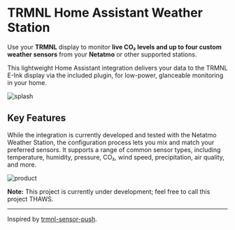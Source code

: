 # TRMNL Home Assistant Weather Station 

Use your **TRMNL** display to monitor **live CO₂ levels and up to four custom weather sensors** from your **Netatmo** or other supported stations.

This lightweight Home Assistant integration delivers your data to the TRMNL E-Ink display via the included plugin, for low-power, glanceable monitoring in your home.

![splash](https://github.com/TilmanGriesel/ha_trmnl_weather_station/blob/main/docs/splash.png?raw=true)

## Key Features
While the integration is currently developed and tested with the Netatmo Weather Station, the configuration process lets you mix and match your preferred sensors. It supports a range of common sensor types, including temperature, humidity, pressure, CO₂, wind speed, precipitation, air quality, and more.


![product](https://github.com/TilmanGriesel/ha_trmnl_weather_station/blob/main/docs/product.png?raw=true)


**Note:** This project is currently under development; feel free to call this project THAWS.

---

Inspired by [trmnl-sensor-push](https://github.com/gitstua/trmnl-sensor-push).
